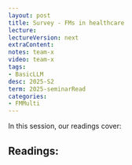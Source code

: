 ```yaml
---
layout: post
title: Survey - FMs in healthcare  
lecture: 
lectureVersion: next
extraContent: 
notes: team-x
video: team-x
tags:
- BasicLLM
desc: 2025-S2
term: 2025-seminarRead
categories:
- FMMulti
---
```



In this session, our readings cover: 

## Readings: 



<!--excerpt.start-->
